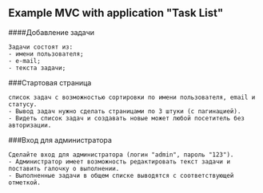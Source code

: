 ﻿## Example MVC with application "Task List"

####Добавление задачи
```
Задачи состоят из:
- имени пользователя;
- е-mail;
- текста задачи;
```

###Стартовая страница
```
список задач с возможностью сортировки по имени пользователя, email и статусу.
- Вывод задач нужно сделать страницами по 3 штуки (с пагинацией).
- Видеть список задач и создавать новые может любой посетитель без авторизации.
```

###Вход для администратора
```
Сделайте вход для администратора (логин "admin", пароль "123").
- Администратор имеет возможность редактировать текст задачи и поставить галочку о выполнении.
- Выполненные задачи в общем списке выводятся с соответствующей отметкой.
```

